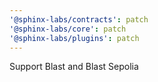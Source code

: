 ```yaml
---
'@sphinx-labs/contracts': patch
'@sphinx-labs/core': patch
'@sphinx-labs/plugins': patch
---
```


Support Blast and Blast Sepolia
